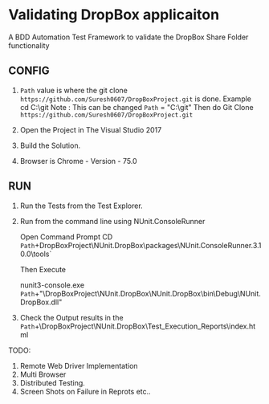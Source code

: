 #  Validating DropBox applicaiton

   A BDD Automation Test Framework to validate the DropBox Share Folder functionality

## CONFIG

1.  `Path` value is where the git clone `https://github.com/Suresh0607/DropBoxProject.git` is done.
     Example cd C:\git Note : This can be changed
	`Path` = "C:\git"
	 Then do Git Clone `https://github.com/Suresh0607/DropBoxProject.git`
	
2.   Open the Project in The Visual Studio 2017  

3.   Build the Solution. 

4.   Browser is Chrome - Version - 75.0

	 
## RUN

1.  Run the Tests from the Test Explorer.                 

2.  Run from the command line using  NUnit.ConsoleRunner

    Open Command Prompt 
	CD `Path`+DropBoxProject\NUnit.DropBox\packages\NUnit.ConsoleRunner.3.10.0\tools`
	
	Then Execute 
	
	nunit3-console.exe `Path`+"\DropBoxProject\NUnit.DropBox\NUnit.DropBox\bin\Debug\NUnit.DropBox.dll"

3.  Check the Output results in the `Path`+\DropBoxProject\NUnit.DropBox\Test_Execution_Reports\index.html 


TODO:

1) Remote Web Driver Implementation 
2) Multi Browser 
3) Distributed Testing.
4) Screen Shots on Failure in Reprots
etc..


